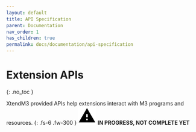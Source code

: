 ```yaml
---
layout: default
title: API Specification
parent: Documentation
nav_order: 1
has_children: true
permalink: docs/documentation/api-specification
---
```



# Extension APIs
{: .no_toc }

XtendM3 provided APIs help extensions interact with M3 programs and resources.
{: .fs-6 .fw-300 }
![](/assets/images/warning-24px.svg) **️IN PROGRESS, NOT COMPLETE YET**
